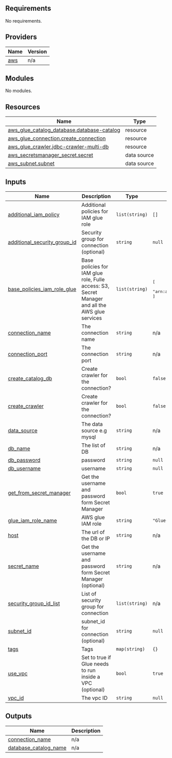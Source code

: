 <!-- BEGIN_TF_DOCS -->
## Requirements

No requirements.

## Providers

| Name | Version |
|------|---------|
| <a name="provider_aws"></a> [aws](#provider\_aws) | n/a |

## Modules

No modules.

## Resources

| Name | Type |
|------|------|
| [aws_glue_catalog_database.database-catalog](https://registry.terraform.io/providers/hashicorp/aws/latest/docs/resources/glue_catalog_database) | resource |
| [aws_glue_connection.create_connection](https://registry.terraform.io/providers/hashicorp/aws/latest/docs/resources/glue_connection) | resource |
| [aws_glue_crawler.jdbc-crawler-multi-db](https://registry.terraform.io/providers/hashicorp/aws/latest/docs/resources/glue_crawler) | resource |
| [aws_secretsmanager_secret.secret](https://registry.terraform.io/providers/hashicorp/aws/latest/docs/data-sources/secretsmanager_secret) | data source |
| [aws_subnet.subnet](https://registry.terraform.io/providers/hashicorp/aws/latest/docs/data-sources/subnet) | data source |

## Inputs

| Name | Description | Type | Default | Required |
|------|-------------|------|---------|:--------:|
| <a name="input_additional_iam_policy"></a> [additional\_iam\_policy](#input\_additional\_iam\_policy) | Additional policies for IAM glue role | `list(string)` | `[]` | no |
| <a name="input_additional_security_group_id"></a> [additional\_security\_group\_id](#input\_additional\_security\_group\_id) | Security group for connection (optional) | `string` | `null` | no |
| <a name="input_base_policies_iam_role_glue"></a> [base\_policies\_iam\_role\_glue](#input\_base\_policies\_iam\_role\_glue) | Base policies for IAM glue role, Fulle access: S3, Secret Manager and all the AWS glue services | `list(string)` | <pre>[<br/>  "arn:aws:iam::aws:policy/service-role/AWSGlueServiceRole"<br/>]</pre> | no |
| <a name="input_connection_name"></a> [connection\_name](#input\_connection\_name) | The connection name | `string` | n/a | yes |
| <a name="input_connection_port"></a> [connection\_port](#input\_connection\_port) | The connection port | `string` | n/a | yes |
| <a name="input_create_catalog_db"></a> [create\_catalog\_db](#input\_create\_catalog\_db) | Create crawler for the connection? | `bool` | `false` | no |
| <a name="input_create_crawler"></a> [create\_crawler](#input\_create\_crawler) | Create crawler for the connection? | `bool` | `false` | no |
| <a name="input_data_source"></a> [data\_source](#input\_data\_source) | The data source e.g mysql | `string` | n/a | yes |
| <a name="input_db_name"></a> [db\_name](#input\_db\_name) | The list of DB | `string` | n/a | yes |
| <a name="input_db_password"></a> [db\_password](#input\_db\_password) | password | `string` | `null` | no |
| <a name="input_db_username"></a> [db\_username](#input\_db\_username) | username | `string` | `null` | no |
| <a name="input_get_from_secret_manager"></a> [get\_from\_secret\_manager](#input\_get\_from\_secret\_manager) | Get the username and password form Secret Manager | `bool` | `true` | no |
| <a name="input_glue_iam_role_name"></a> [glue\_iam\_role\_name](#input\_glue\_iam\_role\_name) | AWS glue IAM role | `string` | `"Glue-iam-role-terraform-module"` | no |
| <a name="input_host"></a> [host](#input\_host) | The url of the DB or IP | `string` | n/a | yes |
| <a name="input_secret_name"></a> [secret\_name](#input\_secret\_name) | Get the username and password form Secret Manager (optional) | `string` | n/a | yes |
| <a name="input_security_group_id_list"></a> [security\_group\_id\_list](#input\_security\_group\_id\_list) | List of security group for connection | `list(string)` | n/a | yes |
| <a name="input_subnet_id"></a> [subnet\_id](#input\_subnet\_id) | subnet\_id for connection (optional) | `string` | `null` | no |
| <a name="input_tags"></a> [tags](#input\_tags) | Tags | `map(string)` | `{}` | no |
| <a name="input_use_vpc"></a> [use\_vpc](#input\_use\_vpc) | Set to true if Glue needs to run inside a VPC (optional) | `bool` | `true` | no |
| <a name="input_vpc_id"></a> [vpc\_id](#input\_vpc\_id) | The vpc ID | `string` | `null` | no |

## Outputs

| Name | Description |
|------|-------------|
| <a name="output_connection_name"></a> [connection\_name](#output\_connection\_name) | n/a |
| <a name="output_database_catalog_name"></a> [database\_catalog\_name](#output\_database\_catalog\_name) | n/a |
<!-- END_TF_DOCS -->